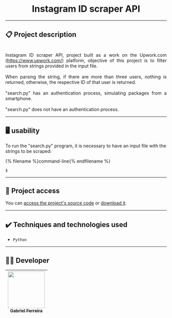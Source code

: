 <h1 align="center">Instagram ID scraper API</h1>

<hr>

## 📋 Project description

<p align="justify">
  <br>
  Instagram ID scraper API, project built as a work on the Upwork.com (<a href='https://www.upwork.com/'>https://www.upwork.com/</a>) platform, objective of this project is to filter users from strings provided in the input file. <br>
  <br>
When parsing the string, if there are more than three users, nothing is returned, otherwise, the respective ID of that user is returned.<br>
  <br>
"search.py" has an authentication process, simulating packages from a smartphone.<br>
  <br>
"search.py" does not have an authentication process.<br>
</p>

<hr>


## 🖥️ usability

<!--sec data-title="Prompt: OS X and Linux" data-id="OSX_Linux_prompt" data-collapse=true ces-->

To run the "search.py" program, it is necessary to have an input file with the strings to be scraped:

{% filename %}command-line{% endfilename %}

    $
    

<!--endsec-->


<hr>

## 📁 Project access

You can [access the project's source code](https://github.com/GabesSeven/instagram-id-scraper-api/) or [download it](https://github.com/GabesSeven/instagram-id-scraper-api/archive/refs/heads/main.zip).

<hr>

## ✔️ Techniques and technologies used

- ``Python``

<hr>

## 🧑‍💻 Developer

| [<img src="https://avatars.githubusercontent.com/u/37443722?v=4" width=115><br><sub>Gabriel Ferreira</sub>](https://github.com/GabesSeven)
| :---: 
